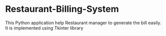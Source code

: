 # Restaurant-Billing-System
This Python application help Restaurant manager  to generate the bill easily. 
It is implemented using Tkinter library
